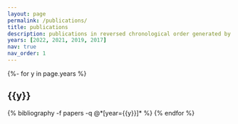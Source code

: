 ```yaml
---
layout: page
permalink: /publications/
title: publications
description: publications in reversed chronological order generated by jekyll-scholar.
years: [2022, 2021, 2019, 2017]
nav: true
nav_order: 1
---
```

<!-- _pages/publications.md -->
<div class="publications">

{%- for y in page.years %}
  <h2 class="year">{{y}}</h2>
  {% bibliography -f papers -q @*[year={{y}}]* %}
{% endfor %}

</div>
